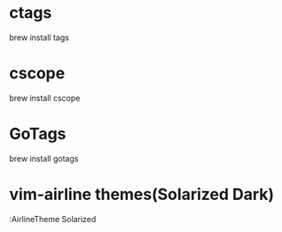 # ctags
brew install tags

# cscope
brew install cscope

# GoTags
brew install gotags

# vim-airline themes(Solarized Dark)
:AirlineTheme Solarized
